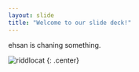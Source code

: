```yaml
---
layout: slide
title: "Welcome to our slide deck!"
---
```


ehsan is chaning something.

![riddlocat](https://scontent.fisb5-2.fna.fbcdn.net/v/t39.30808-6/299452663_5612158605482952_5847807524040891743_n.jpg?_nc_cat=104&ccb=1-7&_nc_sid=09cbfe&_nc_ohc=2g-GiH4yzooAX-rPzb-&_nc_ht=scontent.fisb5-2.fna&oh=00_AfBImQKvYWsnqnp1hGK85SmLockhawaq8WLJA4vOpk2Hmw&oe=64469490)
{: .center}
